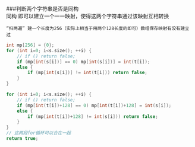 ###判断两个字符串是否是同构  
	同构 即可以建立一个一一映射，使得这两个字符串通过该映射互相转换  

	“扫两遍” 建一个长度为256（实际上相当于用两个128长度的即可）数组保存映射有没有建立过  

```cpp
int mp[256] = {0};
for (int i=0; i<s.size(); ++i) {
    // if () return false;
    if (mp[int(s[i])] == 0) mp[int(s[i])] = int(t[i]);
    else {
        if (mp[int(s[i])] != int(t[i])) return false;
    }
}

for (int i=0; i<s.size(); ++i) {
    // if () return false;
    if (mp[int(t[i])+128] == 0) mp[int(t[i])+128] = int(s[i]);
    else {
        if (mp[int(t[i])+128] != int(s[i])) return false;
    }
}
// 这两段for循环可以合在一起
return true;
```
